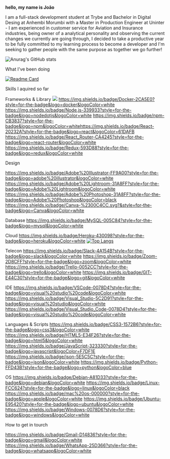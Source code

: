 
<b> hello, my name is João</b>

<p>I am a full-stack development student at Trybe and Bachelor in Digital Desing at Anhembi Morumbi with a Master in Production Engineer at Uninter - I am experienced in customer service for Aviation and Insurance industries, being owner of a analytical personality and observing the current changes we currently are going through, I decided to take a productive year to be fully committed to my learning process to become a developer and I'm seeking to gather people with the same purpose as together we go further!</p>

![Anurag's GitHub stats](https://github-readme-stats.vercel.app/api?username=Jvieyrah&show_icons=true&theme=radical)

What I've been doing 

[![Readme Card](https://github-readme-stats.vercel.app/api/pin/?username=Jvieyrah&repo=trybe-exercicios&theme=radical)](https://github.com/anuraghazra/github-readme-stats)

Skills I aquired so far

Frameworks & Library
<img src="https://img.shields.io/badge/Bootstrap-563D7C?style=for-the-badge&logo=bootstrap&logoColor=white	https://img.shields.io/badge/Composer-885630?style=for-the-badge&logo=Composer&logoColor=white">
	https://img.shields.io/badge/Docker-2CA5E0?style=for-the-badge&logo=docker&logoColor=white
  https://img.shields.io/badge/Node.js-339933?style=for-the-badge&logo=nodedotjs&logoColor=white	https://img.shields.io/badge/npm-CB3837?style=for-the-badge&logo=npm&logoColor=whitehttps://img.shields.io/badge/React-20232A?style=for-the-badge&logo=react&logoColor=61DAFB
  https://img.shields.io/badge/React_Router-CA4245?style=for-the-badge&logo=react-router&logoColor=white  
  https://img.shields.io/badge/Redux-593D88?style=for-the-badge&logo=redux&logoColor=white
  


Design 

https://img.shields.io/badge/Adobe%20Illustrator-FF9A00?style=for-the-badge&logo=adobe%20illustrator&logoColor=white
https://img.shields.io/badge/Adobe%20Lightroom-31A8FF?style=for-the-badge&logo=Adobe%20Lightroom&logoColor=white
https://img.shields.io/badge/Adobe%20Photoshop-31A8FF?style=for-the-badge&logo=Adobe%20Photoshop&logoColor=black
https://img.shields.io/badge/Canva-%2300C4CC.svg?&style=for-the-badge&logo=Canva&logoColor=white

Database 
https://img.shields.io/badge/MySQL-005C84?style=for-the-badge&logo=mysql&logoColor=white

Cloud
https://img.shields.io/badge/Heroku-430098?style=for-the-badge&logo=heroku&logoColor=white
[![Top Langs](https://github-readme-stats.vercel.app/api/top-langs/?username=Jvieyrah)](https://github.com/anuraghazra/github-readme-stats)

Telecon
https://img.shields.io/badge/Slack-4A154B?style=for-the-badge&logo=slack&logoColor=white
https://img.shields.io/badge/Zoom-2D8CFF?style=for-the-badge&logo=zoom&logoColor=white
https://img.shields.io/badge/Trello-0052CC?style=for-the-badge&logo=trello&logoColor=white
https://img.shields.io/badge/GIT-E44C30?style=for-the-badge&logo=git&logoColor=white

IDE
https://img.shields.io/badge/VSCode-0078D4?style=for-the-badge&logo=visual%20studio%20code&logoColor=white
https://img.shields.io/badge/Visual_Studio-5C2D91?style=for-the-badge&logo=visual%20studio&logoColor=white
https://img.shields.io/badge/Visual_Studio_Code-0078D4?style=for-the-badge&logo=visual%20studio%20code&logoColor=white

Languages & Scripts
	https://img.shields.io/badge/CSS3-1572B6?style=for-the-badge&logo=css3&logoColor=white
  	https://img.shields.io/badge/HTML5-E34F26?style=for-the-badge&logo=html5&logoColor=white
    https://img.shields.io/badge/JavaScript-323330?style=for-the-badge&logo=javascript&logoColor=F7DF1E
    https://img.shields.io/badge/json-5E5C5C?style=for-the-badge&logo=json&logoColor=white
    	https://img.shields.io/badge/Python-FFD43B?style=for-the-badge&logo=python&logoColor=blue
 
 OS
 https://img.shields.io/badge/Debian-A81D33?style=for-the-badge&logo=debian&logoColor=white
 https://img.shields.io/badge/Linux-FCC624?style=for-the-badge&logo=linux&logoColor=black	https://img.shields.io/badge/mac%20os-000000?style=for-the-badge&logo=apple&logoColor=white
 https://img.shields.io/badge/Ubuntu-E95420?style=for-the-badge&logo=ubuntu&logoColor=white
 https://img.shields.io/badge/Windows-0078D6?style=for-the-badge&logo=windows&logoColor=white




How to get in tourch 

https://img.shields.io/badge/Gmail-D14836?style=for-the-badge&logo=gmail&logoColor=white
https://img.shields.io/badge/WhatsApp-25D366?style=for-the-badge&logo=whatsapp&logoColor=white
